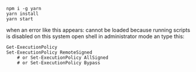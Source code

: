 ```
npm i -g yarn
yarn install
yarn start

```

when an error like this appears: cannot be loaded because running scripts is disabled on this system
open shell in administrator mode an type this:
```shell
Get-ExecutionPolicy
Set-ExecutionPolicy RemoteSigned
	# or Set-ExecutionPolicy AllSigned
	# or Set-ExecutionPolicy Bypass
```
